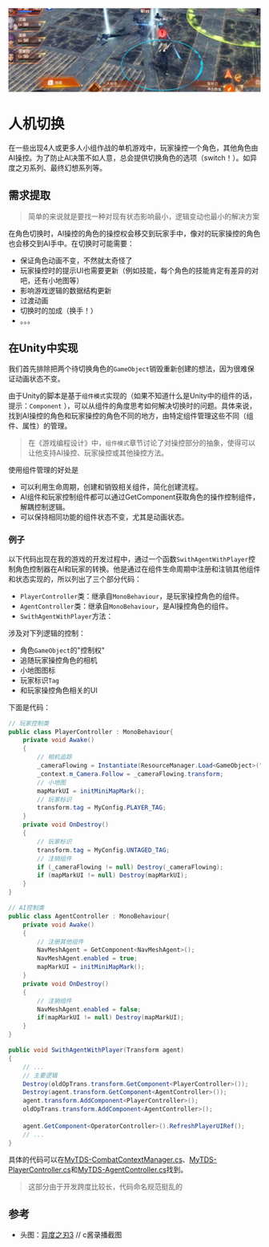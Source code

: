 <img src="../img/humanAgentSwitch-1.png">

# 人机切换

在一些出现4人或更多人小组作战的单机游戏中，玩家操控一个角色，其他角色由AI操控。为了防止AI决策不如人意，总会提供切换角色的选项（switch！）。如异度之刃系列、最终幻想系列等。

## 需求提取

> 简单的来说就是要找一种对现有状态影响最小，逻辑变动也最小的解决方案

在角色切换时，AI操控的角色的操控权会移交到玩家手中，像对的玩家操控的角色也会移交到AI手中。在切换时可能需要：
- 保证角色动画不变，不然就太奇怪了
- 玩家操控时的提示UI也需要更新（例如技能，每个角色的技能肯定有差异的对吧，还有小地图等）
- 影响游戏逻辑的数据结构更新
- 过渡动画
- 切换时的加成（换手！）
- 。。。

## 在Unity中实现

我们首先排除把两个待切换角色的`GameObject`销毁重新创建的想法，因为很难保证动画状态不变。

由于Unity的脚本是基于`组件模式`实现的（如果不知道什么是Unity中的组件的话，提示：`Component` ），可以从组件的角度思考如何解决切换时的问题。具体来说，找到AI操控的角色和玩家操控的角色不同的地方，由特定组件管理这些不同（组件、属性）的管理。
> 在《游戏编程设计》中，`组件模式`章节讨论了对操控部分的抽象，使得可以让他支持AI操控、玩家操控或其他操控方法。

使用组件管理的好处是
- 可以利用生命周期，创建和销毁相关组件，简化创建流程。
- AI组件和玩家控制组件都可以通过GetComponent获取角色的操作控制组件，解耦控制逻辑。
- 可以保持相同功能的组件状态不变，尤其是动画状态。

### 例子

以下代码出现在我的游戏的开发过程中，通过一个函数`SwithAgentWithPlayer`控制角色控制器在AI和玩家的转换。他是通过在组件生命周期中注册和注销其他组件和状态实现的，所以列出了三个部分代码：
- `PlayerController`类：继承自`MonoBehaviour`，是玩家操控角色的组件。
- `AgentController`类：继承自`MonoBehaviour`，是AI操控角色的组件。
- `SwithAgentWithPlayer`方法：

涉及对下列逻辑的控制：
- 角色`GameObject`的"控制权"
- 追随玩家操控角色的相机
- 小地图图标
- 玩家标识`Tag`
- 和玩家操控角色相关的UI

下面是代码：

```cs
// 玩家控制类
public class PlayerController : MonoBehaviour{
    private void Awake()
    {
        // 相机追踪
        _cameraFlowing = Instantiate(ResourceManager.Load<GameObject>("Characters/CameraFlowing"), transform);
        _context.m_Camera.Follow = _cameraFlowing.transform;
        // 小地图
        mapMarkUI = initMiniMapMark();
        // 玩家标识
        transform.tag = MyConfig.PLAYER_TAG;
    }
    private void OnDestroy()
    {
        // 玩家标识
        transform.tag = MyConfig.UNTAGED_TAG;
        // 注销组件
        if (_cameraFlowing != null) Destroy(_cameraFlowing);
        if (mapMarkUI != null) Destroy(mapMarkUI);
    }
}
```
```cs
// AI控制类
public class AgentController : MonoBehaviour{
    private void Awake()
    {
        // 注册其他组件
        NavMeshAgent = GetComponent<NavMeshAgent>();
        NavMeshAgent.enabled = true;
        mapMarkUI = initMiniMapMark();
    }
    private void OnDestroy()
    {
        // 注销组件
        NavMeshAgent.enabled = false;
        if(mapMarkUI != null) Destroy(mapMarkUI);
    }
}
```

```cs
public void SwithAgentWithPlayer(Transform agent)
{
    // ...
    // 主要逻辑
    Destroy(oldOpTrans.transform.GetComponent<PlayerController>());
    Destroy(agent.transform.GetComponent<AgentController>());
    agent.transform.AddComponent<PlayerController>();
    oldOpTrans.transform.AddComponent<AgentController>();

    agent.GetComponent<OperatorController>().RefreshPlayerUIRef();
    // ...
}
```

具体的代码可以在[MyTDS-CombatContextManager.cs](https://github.com/Unarimit/my-topdown-shooting-game/blob/0154b461cfff4dbdddf2188972c68159486be56e/Assets/Scripts/CombatLogic/CombatContextManager.cs)、[MyTDS-PlayerController.cs](https://github.com/Unarimit/my-topdown-shooting-game/blob/0154b461cfff4dbdddf2188972c68159486be56e/Assets/Scripts/CombatLogic/Characters/Player/PlayerController.cs)和[MyTDS-AgentController.cs](https://github.com/Unarimit/my-topdown-shooting-game/blob/0154b461cfff4dbdddf2188972c68159486be56e/Assets/Scripts/CombatLogic/Characters/Computer/Agent/AgentController.cs)找到。
> 这部分由于开发跨度比较长，代码命名规范挺乱的

## 参考
- 头图：[异度之刃3](https://www.nintendo.com.hk/switch/az3ha/index.html) // c酱录播截图